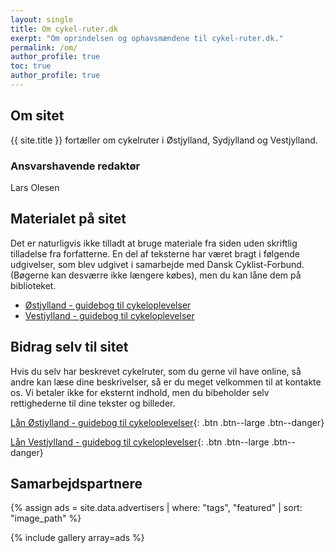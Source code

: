 ```yaml
---
layout: single
title: Om cykel-ruter.dk
exerpt: "Om oprindelsen og ophavsmændene til cykel-ruter.dk."
permalink: /om/
author_profile: true
toc: true
author_profile: true
---
```


## Om sitet

{{ site.title }} fortæller om cykelruter i Østjylland, Sydjylland og Vestjylland.

### Ansvarshavende redaktør

Lars Olesen

## Materialet på sitet

Det er naturligvis ikke tilladt at bruge materiale fra siden uden skriftlig tilladelse fra forfatterne. En del af teksterne har været bragt i følgende udgivelser, som blev udgivet i samarbejde med Dansk Cyklist-Forbund. (Bøgerne kan desværre ikke længere købes), men du kan låne dem på biblioteket.

- [Østjylland - guidebog til cykeloplevelser](https://bibliotek.dk/da/work/870970-basis%3A26917603)
- [Vestjylland - guidebog til cykeloplevelser](https://bibliotek.dk/da/work/870970-basis%3A26918979)

## Bidrag selv til sitet

Hvis du selv har beskrevet cykelruter, som du gerne vil have online, så andre kan læse dine beskrivelser, så er du meget velkommen til at kontakte os. Vi betaler ikke for eksternt indhold, men du bibeholder selv rettighederne til dine tekster og billeder.

[Lån Østjylland - guidebog til cykeloplevelser](https://bibliotek.dk/da/work/870970-basis%3A26917603){: .btn .btn--large .btn--danger}

[Lån Vestjylland - guidebog til cykeloplevelser](https://bibliotek.dk/da/work/870970-basis%3A26918979){: .btn .btn--large .btn--danger}

## Samarbejdspartnere

{% assign ads = site.data.advertisers | where: "tags", "featured" | sort: "image_path" %}

{% include gallery array=ads %}
